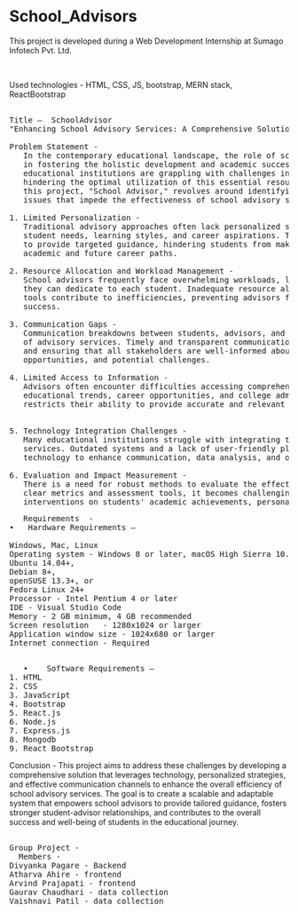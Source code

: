 # School_Advisors
<p>This project is developed during a Web Development Internship at Sumago Infotech Pvt. Ltd.</p><br>
<p>Used technologies - HTML, CSS, JS, bootstrap, MERN stack, ReactBootstrap</p>

<pre>

Title –  SchoolAdvisor 
"Enhancing School Advisory Services: A Comprehensive Solution for Improved Student Guidance" 

Problem Statement -
   In the contemporary educational landscape, the role of school advisors is pivotal 
   in fostering the holistic development and academic success of students. However, many 
   educational institutions are grappling with challenges in their advisory services, 
   hindering the optimal utilization of this essential resource. The problem statement for 
   this project, "School Advisor," revolves around identifying and addressing the key 
   issues that impede the effectiveness of school advisory services.

1. Limited Personalization -
   Traditional advisory approaches often lack personalized strategies tailored to individual 
   student needs, learning styles, and career aspirations. This hampers the advisor's ability 
   to provide targeted guidance, hindering students from making informed decisions about their 
   academic and future career paths.

2. Resource Allocation and Workload Management -
   School advisors frequently face overwhelming workloads, limiting the time and attention 
   they can dedicate to each student. Inadequate resource allocation and a lack of streamlined 
   tools contribute to inefficiencies, preventing advisors from maximizing their impact on student 
   success.

3. Communication Gaps -
   Communication breakdowns between students, advisors, and parents can hinder the effectiveness 
   of advisory services. Timely and transparent communication is essential for building trust 
   and ensuring that all stakeholders are well-informed about academic progress, extracurricular 
   opportunities, and potential challenges.

4. Limited Access to Information -
   Advisors often encounter difficulties accessing comprehensive and up-to-date information about 
   educational trends, career opportunities, and college admission requirements. This limitation 
   restricts their ability to provide accurate and relevant guidance to students.


5. Technology Integration Challenges -
   Many educational institutions struggle with integrating technology seamlessly into advisory 
   services. Outdated systems and a lack of user-friendly platforms impede the efficient use of 
   technology to enhance communication, data analysis, and overall advisory processes.

6. Evaluation and Impact Measurement -
   There is a need for robust methods to evaluate the effectiveness of advisory services. Without 
   clear metrics and assessment tools, it becomes challenging to measure the impact of advisory 
   interventions on students' academic achievements, personal growth, and post-graduation success.
</pre>
<pre>
   Requirements  -
•	Hardware Requirements –

Windows, Mac, Linux
Operating system - Windows 8 or later, macOS High Sierra 10.13 or later	64-bit
Ubuntu 14.04+,
Debian 8+,
openSUSE 13.3+, or
Fedora Linux 24+
Processor - Intel Pentium 4 or later
IDE - Visual Studio Code		
Memory - 2 GB minimum, 4 GB recommended
Screen resolution	- 1280x1024 or larger
Application window size - 1024x680 or larger
Internet connection - Required

</pre>
<pre>
   •	Software Requirements –
1. HTML
2. CSS
3. JavaScript
4. Bootstrap
5. React.js
6. Node.js
7. Express.js
8. Mongodb
9. React Bootstrap
</pre>

   
Conclusion -
This project aims to address these challenges by developing a comprehensive solution that leverages technology, personalized strategies, and effective communication channels to enhance the overall efficiency of school advisory services. The goal is to create a scalable and adaptable system that empowers school advisors to provide tailored guidance, fosters stronger student-advisor relationships, and contributes to the overall success and well-being of students in the educational journey.

<pre>  
Group Project - 
  Members - 
Divyanka Pagare - Backend 
Atharva Ahire - frontend
Arvind Prajapati - frontend
Gaurav Chaudhari - data collection
Vaishnavi Patil - data collection</pre>


